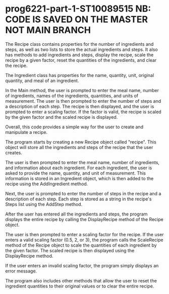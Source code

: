 # prog6221-part-1-ST10089515 NB: CODE IS SAVED ON THE MASTER NOT MAIN BRANCH 
The Recipe class contains properties for the number of ingredients and steps, as well as two lists to store the actual ingredients and steps. It also has methods to add ingredients and steps, display the recipe, scale the recipe by a given factor, reset the quantities of the ingredients, and clear the recipe.

The Ingredient class has properties for the name, quantity, unit, original quantity, and meal of an ingredient.

In the Main method, the user is prompted to enter the meal name, number of ingredients, names of the ingredients, quantities, and units of measurement. The user is then prompted to enter the number of steps and a description of each step. The recipe is then displayed, and the user is prompted to enter a scaling factor. If the factor is valid, the recipe is scaled by the given factor and the scaled recipe is displayed.

Overall, this code provides a simple way for the user to create and manipulate a recipe.

The program starts by creating a new Recipe object called "recipe". This object will store all the ingredients and steps of the recipe that the user creates.

The user is then prompted to enter the meal name, number of ingredients, and information about each ingredient. For each ingredient, the user is asked to provide the name, quantity, and unit of measurement. This information is stored in an Ingredient object, which is then added to the recipe using the AddIngredient method.

Next, the user is prompted to enter the number of steps in the recipe and a description of each step. Each step is stored as a string in the recipe's Steps list using the AddStep method.

After the user has entered all the ingredients and steps, the program displays the entire recipe by calling the DisplayRecipe method of the Recipe object.

The user is then prompted to enter a scaling factor for the recipe. If the user enters a valid scaling factor (0.5, 2, or 3), the program calls the ScaleRecipe method of the Recipe object to scale the quantities of each ingredient by the given factor. The scaled recipe is then displayed using the DisplayRecipe method.

If the user enters an invalid scaling factor, the program simply displays an error message.

The program also includes other methods that allow the user to reset the ingredient quantities to their original values or to clear the entire recipe.
